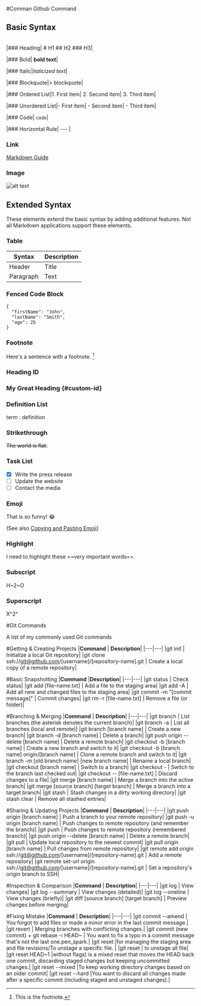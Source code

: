 #Comman Github Command 

## Basic Syntax

|||
|---|---|

|### Heading| # H1
              ## H2
              ### H3|



|### Bold| **bold text**|



|### Italic|*italicized text*|



|### Blockquote|> blockquote|



|### Ordered List|1. First item|
                  2. Second item|
                  3. Third item|

|### Unordered List|- First item|
                    - Second item|
                    - Third item|

|### Code| `code`|

|### Horizontal Rule| --- |

### Link

[Markdown Guide](https://www.markdownguide.org)

### Image

![alt text](https://www.markdownguide.org/assets/images/tux.png)

## Extended Syntax

These elements extend the basic syntax by adding additional features. Not all Markdown applications support these elements.

### Table

| Syntax | Description |
| ----------- | ----------- |
| Header | Title |
| Paragraph | Text |

### Fenced Code Block

```
{
  "firstName": "John",
  "lastName": "Smith",
  "age": 25
}
```

### Footnote

Here's a sentence with a footnote. [^1]

[^1]: This is the footnote.

### Heading ID

### My Great Heading {#custom-id}

### Definition List

term
: definition

### Strikethrough

~~The world is flat.~~

### Task List

- [x] Write the press release
- [ ] Update the website
- [ ] Contact the media

### Emoji

That is so funny! :joy:

(See also [Copying and Pasting Emoji](https://www.markdownguide.org/extended-syntax/#copying-and-pasting-emoji))

### Highlight

I need to highlight these ==very important words==.

### Subscript

H~2~O

### Superscript

X^2^





















#Git Commands

A list of my commonly used Git commands


#Getting & Creating Projects
|__Command__	                                                                                     | __Description__|
|---|---|
|git init                                                                                      | Initialize a local Git repository|
|git clone ssh://git@github.com/[username]/[repository-name].git                               |	Create a local copy of a remote repository|


#Basic Snapshotting
|__Command__	                                                                                       |__Description__|
|---|---|
|git status	                                                                                   | Check status|
|git add [file-name.txt]                                                                       | Add a file to the staging area|
|git add -A	                                                                                   | Add all new and changed files to the staging area|
|git commit -m "[commit message]"                                                              |	Commit changes|
|git rm -r [file-name.txt]                                                                     |	Remove a file (or folder)|


#Branching & Merging
|__Command__	                                                                                     | __Description__|
|---|---|
|git branch	                                                                                       | List branches (the asterisk denotes the current branch)|
|git branch -a	                                                                                   | List all branches (local and remote)|
|git branch [branch name]	                                                                         | Create a new branch|
|git branch -d [branch name]	                                                                     | Delete a branch|
|git push origin --delete [branch name]                                                            | Delete a remote branch|
|git checkout -b [branch name]	                                                                   | Create a new branch and switch to it|
|git checkout -b [branch name] origin/[branch name]                                                | Clone a remote branch and switch to it|
|git branch -m [old branch name] [new branch name]	                                               | Rename a local branch|
|git checkout [branch name]                                                                        |	Switch to a branch|
|git checkout -	                                                                                   | Switch to the branch last checked out|
|git checkout -- [file-name.txt]	                                                                 | Discard changes to a file|
|git merge [branch name]	                                                                         | Merge a branch into the active branch|
|git merge [source branch] [target branch]                                                         |	Merge a branch into a target branch|
|git stash                                                                                         |	Stash changes in a dirty working directory|
|git stash clear	                                                                                 | Remove all stashed entries|


#Sharing & Updating Projects
|__Command__	                                                                                |     __Description__|
|---|---|
|git push origin [branch name]                                                                | Push a branch to your remote repository|
|git push -u origin [branch name]                                                             | Push changes to remote repository (and remember the branch)|
|git push                                                                                     | Push changes to remote repository (remembered branch)|
|git push origin --delete [branch name]                                                       | Delete a remote branch|
|git pull                                                                                     | Update local repository to the newest commit|
|git pull origin [branch name]                                                                | Pull changes from remote repository|
|git remote add origin ssh://git@github.com/[username]/[repository-name].git                  | Add a remote repository|
|git remote set-url origin ssh://git@github.com/[username]/[repository-name].git              | Set a repository's origin branch to SSH|


#Inspection & Comparison
|__Command__	                                                                                   |    __Description__|
|---|---|
|git log	                                                                                     | View changes|
|git log --summary                                                                             |	View changes (detailed)|
|git log --oneline                                                                             |	View changes (briefly)|
|git diff [source branch] [target branch]                                                      |	Preview changes before merging|


#Fixing Mistake
|__Command__	                                                                                   |    __Description__|
|---|---|
|git commit --amend	                                                                           | You forgot to add files or made a minor error in the last commit message.|
|git revert <commit>                                                                            |	Merging branches with conflicting changes.|
|git commit (new commit) + git rebase -i HEAD~<n>                                              |	You want to fix a typo in a commit message that's not the last one.pen_spark.|
|git reset <filename>                                                                           |for managing the staging area and file revisions/To unstage a specific file.  |
|git reset                                                                                      | to unstage all file|  
|git reset HEAD~1                                          |without flags) is a mixed reset that moves the HEAD back one commit, discarding staged changes but keeping uncommitted changes.|
|git reset --mixed <commit>                                                                     |To keep working directory changes based on an older commit|
|git reset --hard <commit>                                             |You want to discard all changes made after a specific commit (including staged and unstaged changes).|








